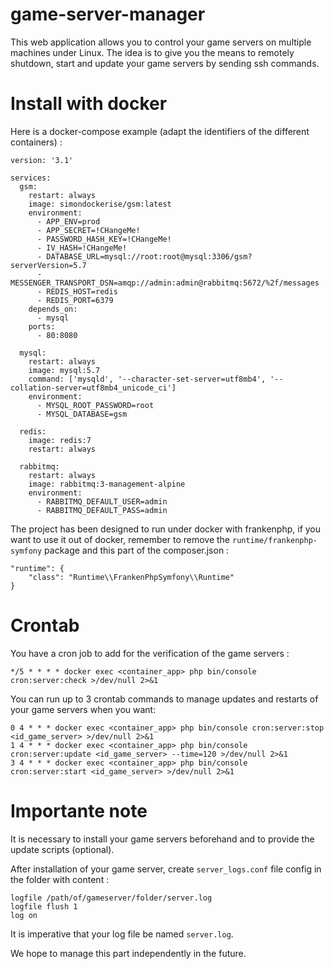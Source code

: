 # game-server-manager
This web application allows you to control your game servers on multiple machines under Linux. The idea is to give you the means to remotely shutdown, start and update your game servers by sending ssh commands.

# Install with docker
Here is a docker-compose example (adapt the identifiers of the different containers) :
```
version: '3.1'

services:
  gsm:
    restart: always
    image: simondockerise/gsm:latest
    environment:
      - APP_ENV=prod
      - APP_SECRET=!CHangeMe!
      - PASSWORD_HASH_KEY=!CHangeMe!
      - IV_HASH=!CHangeMe!
      - DATABASE_URL=mysql://root:root@mysql:3306/gsm?serverVersion=5.7
      - MESSENGER_TRANSPORT_DSN=amqp://admin:admin@rabbitmq:5672/%2f/messages
      - REDIS_HOST=redis
      - REDIS_PORT=6379
    depends_on:
      - mysql
    ports:
      - 80:8080

  mysql:
    restart: always
    image: mysql:5.7
    command: ['mysqld', '--character-set-server=utf8mb4', '--collation-server=utf8mb4_unicode_ci']
    environment:
      - MYSQL_ROOT_PASSWORD=root
      - MYSQL_DATABASE=gsm

  redis:
    image: redis:7
    restart: always

  rabbitmq:
    restart: always
    image: rabbitmq:3-management-alpine
    environment:
      - RABBITMQ_DEFAULT_USER=admin
      - RABBITMQ_DEFAULT_PASS=admin
```
The project has been designed to run under docker with frankenphp, if you want to use it out of docker, remember to remove the `runtime/frankenphp-symfony` package and this part of the composer.json :
```
"runtime": {
    "class": "Runtime\\FrankenPhpSymfony\\Runtime"
}
```
# Crontab
You have a cron job to add for the verification of the game servers :
```
*/5 * * * * docker exec <container_app> php bin/console cron:server:check >/dev/null 2>&1
```

You can run up to 3 crontab commands to manage updates and restarts of your game servers when you want:
```
0 4 * * * docker exec <container_app> php bin/console cron:server:stop <id_game_server> >/dev/null 2>&1
1 4 * * * docker exec <container_app> php bin/console cron:server:update <id_game_server> --time=120 >/dev/null 2>&1
3 4 * * * docker exec <container_app> php bin/console cron:server:start <id_game_server> >/dev/null 2>&1
```

# Importante note
It is necessary to install your game servers beforehand and to provide the update scripts (optional).

After installation of your game server, create `server_logs.conf` file config in the folder with content :
```
logfile /path/of/gameserver/folder/server.log
logfile flush 1
log on
```
It is imperative that your log file be named `server.log`.

We hope to manage this part independently in the future.
